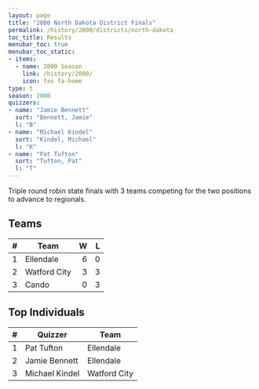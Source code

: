 ```yaml
---
layout: page
title: "2000 North Dakota District Finals"
permalink: /history/2000/districts/north-dakota
toc_title: Results
menubar_toc: true
menubar_toc_static:
- items:
  - name: 2000 Season
    link: /history/2000/
    icon: fas fa-home
type: t
season: 2000
quizzers:
- name: "Jamie Bennett"
  sort: "Bennett, Jamie"
  l: "B"
- name: "Michael Kindel"
  sort: "Kindel, Michael"
  l: "K"
- name: "Pat Tufton"
  sort: "Tufton, Pat"
  l: "T"
---
```


Triple round robin state finals with 3 teams competing for the two positions to advance to regionals.

## Teams

|    # | Team         |    W |    L |
| ---: | ------------ | ---: | ---: |
|    1 | Ellendale    |    6 |    0 |
|    2 | Watford City |    3 |    3 |
|    3 | Cando        |    0 |    3 |

## Top Individuals

|    # | Quizzer        | Team         |
| ---: | -------------- | ------------ |
|    1 | Pat Tufton     | Ellendale    |
|    2 | Jamie Bennett  | Ellendale    |
|    3 | Michael Kindel | Watford City |